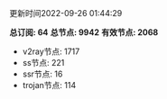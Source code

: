 更新时间2022-09-26 01:44:29

**总订阅: 64**
**总节点: 9942**
**有效节点: 2068**
- v2ray节点: 1717
- ss节点: 221
- ssr节点: 16
- trojan节点: 114
